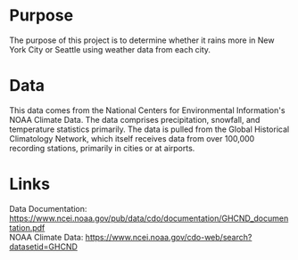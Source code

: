 # Purpose
The purpose of this project is to determine whether it rains more in New York City or Seattle
using weather data from each city.

# Data
This data comes from the National Centers for Environmental Information's NOAA Climate Data. 
The data comprises precipitation, snowfall, and temperature statistics primarily. The data is
pulled from the Global Historical Climatology Network, which itself receives data from over 
100,000 recording stations, primarily in cities or at airports.

# Links
Data Documentation: https://www.ncei.noaa.gov/pub/data/cdo/documentation/GHCND_documentation.pdf
<br />
NOAA Climate Data: https://www.ncei.noaa.gov/cdo-web/search?datasetid=GHCND
